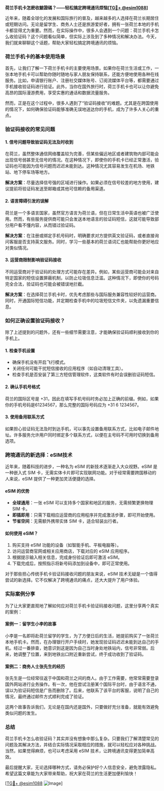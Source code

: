**荷兰手机卡怎麽收驗證碼？——轻松搞定跨境通讯烦恼[[TG💪+ @esim1088](https://t.me/s/esim1088)]**

近年来，随着全球化的发展和国际旅行的普及，越来越多的人选择在荷兰长期居住或短期访问。无论是留学生、商务人士还是旅游爱好者，拥有一张荷兰本地的手机卡都显得尤为重要。然而，在实际操作中，很多人会遇到一个问题：荷兰手机卡怎么收验证码？这个问题看似简单，但实际上涉及到了多种情况和解决办法。今天，我们就来聊聊这个话题，帮助大家轻松搞定跨境通讯的烦恼。

### 荷兰手机卡的基本使用场景

首先，让我们了解一下荷兰手机卡的主要使用场景。如果你在荷兰生活或工作，一张本地手机卡可以帮助你随时随地与家人朋友保持联系，还能方便地使用各种在线服务。比如，申请银行账户、注册社交媒体账号、订阅流媒体平台等，都需要通过手机接收验证码进行验证。此外，当你在国外旅行时，荷兰手机卡也可以让你避免高昂的国际漫游费用，享受实惠的通话和数据流量服务。

然而，正是在这个过程中，很多人遇到了“验证码接收”的难题。尤其是在跨国使用的情况下，如何确保验证码能够准确无误地送达你的手机，成为了许多人关心的重点。

### 验证码接收的常见问题

#### 1. **信号问题导致验证码无法及时收到**
   在荷兰，虽然整体通信网络覆盖较为完善，但某些偏远地区或者建筑物内部可能会出现信号弱甚至无信号的情况。在这种情况下，即使你的手机卡已经正常激活，验证码也可能因为信号问题而迟迟未能到达。这种情况尤其容易发生在机场、地铁站、地下停车场等地方。

   **解决方案**：尽量选择信号强的区域进行操作。如果必须在信号较差的地方使用，建议提前将验证码发送至邮箱或其他可信赖的备用渠道。

#### 2. **语言障碍引发的误解**
   荷兰是一个多语言国家，虽然官方语言为荷兰语，但在日常生活中英语也被广泛使用。然而，有些服务提供商可能只会发送本地语言的验证码短信，这就可能导致部分用户看不懂内容，从而错过验证码。

   **解决方案**：在注册或绑定手机号码时，明确要求对方提供英文验证码，或者直接询问客服是否支持英文服务。同时，学习一些基本的荷兰语词汇也能帮助你更好地应对类似情况。

#### 3. **运营商限制影响验证码接收**
   不同运营商对于验证码的处理方式可能存在差异。例如，某些运营商可能会对来自特定国家的短信设置屏蔽机制，以防止垃圾信息泛滥。这种情况下，即使你的号码完全合法，验证码也可能会被错误地拦截。

   **解决方案**：在选择荷兰手机卡时，优先考虑那些与国际服务兼容性较好的运营商。同时，开通国际短信功能，并定期检查手机中的垃圾短信文件夹，以免遗漏重要信息。

### 如何正确设置验证码接收？

除了上述提到的问题外，还有一些细节需要注意，才能确保验证码顺利接收到你的手机上。

#### 1. **检查手机设置**
   - 确保手机没有开启飞行模式。
   - 关闭任何可能干扰短信接收的应用程序（如自动清理工具）。
   - 检查手机是否安装了第三方短信管理软件，这类软件有时会误删验证码短信。

#### 2. **确认手机号格式**
   荷兰的国际区号是 +31，因此在填写手机号码时务必加上正确的前缀。例如，如果你的手机号码是61234567，那么完整的国际号码应为 +31 6 1234567。

#### 3. **使用备用联系方式**
   如果担心验证码无法及时到达手机，可以事先设置备用联系方式，比如电子邮件地址。许多服务允许用户同时绑定多个联系方式，以便在主号码不可用时切换到备用选项。

### 跨境通讯的新选择：eSIM技术

近年来，随着科技的进步，一种名为 eSIM 的新技术逐渐走入大众视野。eSIM 是一种嵌入式 SIM 卡，无需实体卡片即可实现联网功能。对于经常需要跨国移动的人来说，eSIM 提供了一种更加灵活便捷的选择。

#### eSIM 的优势
   - **全球通用**：一张 eSIM 可以支持多个国家和地区的服务，无需频繁更换物理 SIM 卡。
   - **即插即用**：只需下载相应运营商的应用程序并完成激活步骤，即可开始使用。
   - **节省空间**：无需额外携带实体 SIM 卡，适合轻装出行者。

#### 如何使用 eSIM？
   1. 购买支持 eSIM 功能的设备（如智能手机、平板电脑等）。
   2. 访问运营商官网或相关应用商店，下载对应的 eSIM 应用程序。
   3. 根据提示输入相关信息，完成身份验证后即可激活 eSIM。
   4. 下载完成后，按照指示将新号码添加到设备中，即可正常使用。

对于那些担心传统手机卡验证码接收问题的朋友来说，eSIM 技术无疑是一个值得尝试的新选择。它不仅解决了跨境通讯的痛点，还大大提升了用户体验。

### 实际案例分享

为了让大家更直观地了解如何应对荷兰手机卡验证码接收问题，这里分享两个真实的案例：

#### 案例一：留学生小李的故事
小李是一名即将赴荷兰留学的学生，为了方便日后的生活，她提前购买了一张荷兰本地手机卡。然而，在办理银行开户手续时，她发现验证码迟迟未能到达自己的手机。经过一番排查，她意识到这是因为自己当时身处地铁站内，信号非常弱。后来，她调整了位置，来到地铁出口附近重新尝试，终于成功收到了验证码。

#### 案例二：商务人士张先生的经历
张先生是一位经常往返于中国和荷兰之间的商人。由于工作需要，他常常需要登录国外网站进行业务操作。有一次，他在尝试注册某个国际平台时，由于语言不通，误以为验证码短信是广告而删除了。后来，他联系了该平台的客服，说明了自己的情况，最终通过邮件方式顺利完成了验证。

这两个故事告诉我们，无论是在国内还是国外，只要做好充分准备，就能有效避免类似问题的发生。

### 总结

荷兰手机卡怎么收验证码？其实并没有想象中那么复杂。只要我们了解清楚常见的问题及其解决方法，并结合实际情况采取相应的措施，就可以轻松应对各种挑战。当然，如果觉得麻烦，也可以考虑采用 eSIM 技术，让跨境通讯变得更加简单高效。

最后提醒大家，无论选择哪种方式，请务必保护好个人信息安全，避免泄露隐私。希望这篇文章能为大家带来帮助，祝大家在荷兰的生活更加便利愉快！

[[TG💪+ @esim1088](https://t.me/s/esim1088) ![Image](https://i.postimg.cc/4NQfJmqS/Snipaste-2025-05-13-00-14-12.png)]